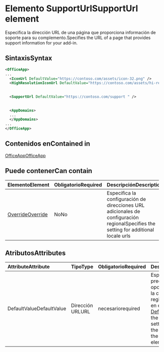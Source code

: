# <a name="supporturl-element"></a><span data-ttu-id="8f2cf-101">Elemento SupportUrl</span><span class="sxs-lookup"><span data-stu-id="8f2cf-101">SupportUrl element</span></span>

<span data-ttu-id="8f2cf-102">Especifica la dirección URL de una página que proporciona información de soporte para su complemento.</span><span class="sxs-lookup"><span data-stu-id="8f2cf-102">Specifies the URL of a page that provides support information for your add-in.</span></span>

## <a name="syntax"></a><span data-ttu-id="8f2cf-103">Sintaxis</span><span class="sxs-lookup"><span data-stu-id="8f2cf-103">Syntax</span></span>

```XML
<OfficeApp>
...
  <IconUrl DefaultValue="https://contoso.com/assets/icon-32.png" />
  <HighResolutionIconUrl DefaultValue="https://contoso.com/assets/hi-res-icon.png"/>
  
  
  <SupportUrl DefaultValue="https://contoso.com/support " />
  
  
  <AppDomains>
  ...
  </AppDomains>
...
</OfficeApp>
```

## <a name="contained-in"></a><span data-ttu-id="8f2cf-104">Contenidos en</span><span class="sxs-lookup"><span data-stu-id="8f2cf-104">Contained in</span></span>

[<span data-ttu-id="8f2cf-105">OfficeApp</span><span class="sxs-lookup"><span data-stu-id="8f2cf-105">OfficeApp</span></span>](officeapp.md)

## <a name="can-contain"></a><span data-ttu-id="8f2cf-106">Puede contener</span><span class="sxs-lookup"><span data-stu-id="8f2cf-106">Can contain</span></span>

|  <span data-ttu-id="8f2cf-107">Elemento</span><span class="sxs-lookup"><span data-stu-id="8f2cf-107">Element</span></span> | <span data-ttu-id="8f2cf-108">Obligatorio</span><span class="sxs-lookup"><span data-stu-id="8f2cf-108">Required</span></span> | <span data-ttu-id="8f2cf-109">Descripción</span><span class="sxs-lookup"><span data-stu-id="8f2cf-109">Description</span></span>  |
|:-----|:-----|:-----|
|  [<span data-ttu-id="8f2cf-110">Override</span><span class="sxs-lookup"><span data-stu-id="8f2cf-110">Override</span></span>](override.md)   | <span data-ttu-id="8f2cf-111">No</span><span class="sxs-lookup"><span data-stu-id="8f2cf-111">No</span></span> | <span data-ttu-id="8f2cf-112">Especifica la configuración de direcciones URL adicionales de configuración regional</span><span class="sxs-lookup"><span data-stu-id="8f2cf-112">Specifies the setting for additional locale urls</span></span> |

## <a name="attributes"></a><span data-ttu-id="8f2cf-113">Atributos</span><span class="sxs-lookup"><span data-stu-id="8f2cf-113">Attributes</span></span>

|<span data-ttu-id="8f2cf-114">**Attribute**</span><span class="sxs-lookup"><span data-stu-id="8f2cf-114">**Attribute**</span></span>|<span data-ttu-id="8f2cf-115">**Tipo**</span><span class="sxs-lookup"><span data-stu-id="8f2cf-115">**Type**</span></span>|<span data-ttu-id="8f2cf-116">**Obligatorio**</span><span class="sxs-lookup"><span data-stu-id="8f2cf-116">**Required**</span></span>|<span data-ttu-id="8f2cf-117">**Descripción**</span><span class="sxs-lookup"><span data-stu-id="8f2cf-117">**Description**</span></span>|
|:-----|:-----|:-----|:-----|
|<span data-ttu-id="8f2cf-118">DefaultValue</span><span class="sxs-lookup"><span data-stu-id="8f2cf-118">DefaultValue</span></span>|<span data-ttu-id="8f2cf-119">Dirección URL</span><span class="sxs-lookup"><span data-stu-id="8f2cf-119">URL</span></span>|<span data-ttu-id="8f2cf-120">necesario</span><span class="sxs-lookup"><span data-stu-id="8f2cf-120">required</span></span>|<span data-ttu-id="8f2cf-121">Especifica el valor predeterminado de esta opción, expresado para la configuración regional especificada en el elemento [DefaultLocale](defaultlocale.md).</span><span class="sxs-lookup"><span data-stu-id="8f2cf-121">Specifies the default value for this setting, expressed for the locale specified in the [DefaultLocale](defaultlocale.md) element.</span></span>|
